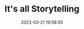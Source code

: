 ---
title:  "It's all Storytelling"
type: writing
image: /images/projects/test1-compressor.jpg
date:   '2023-03-21 19:58:00'
thumbnail: /images/thumbnails/Group_90.png
excerpt:
  "It's storytelling all the way down."
---